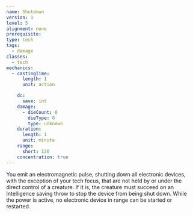 ```yaml
---
name: Shutdown
version: 1
level: 5
alignment: none
prerequisite: 
type: tech
tags:
  - damage
classes:
  - tech
mechanics:
  - castingTime:
      length: 1
      unit: action

    dc:
      save: int
    damage:
      - dieCount: 0
        dieType: 0
        type: unknown
    duration:
      length: 1
      unit: minute
    range:
      short: 120
    concentration: true
---
```

You emit an electromagnetic pulse, shutting down all electronic devices, with the exception of your tech focus, that are not held by or under the direct control of a creature. If it is, the creature must succeed on an Intelligence saving throw to stop the device from being shut down. While the power is active, no electronic device in range can be started or restarted.
    